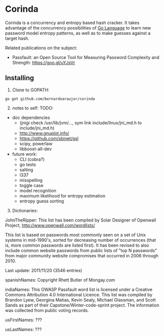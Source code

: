 # Corinda

Corinda is a concurrency and entropy based hash cracker.
It takes advantage of the concurrency possibilities of [Go Language](https://golang.org/) 
to learn new password model entropy patterns, as well as to make guesses against a target hash.

Related publications on the subject:

 - Passfault: an Open Source Tool for Measuring Password Complexity and Strength: https://goo.gl/uYJsVr
 
## Installing

1. Clone to GOPATH:
```
go get github.com/bernardoaraujor/corinda
```

2. notes to self:
TODO:
 - doc dependencies
    - (jnigi check /usr/lib/jvm/..., sym link include/linux/jni_md.h to include/jni_md.h)
    - http://www.gnuplot.info/
    - https://github.com/sbinet/gsl
    - scipy, powerlaw
    - libboost-all-dev
 - future work:
    - CLI (cobra?)
    - go tests
    - salting
    - l337
    - misspelling
    - toggle case
    - model recognition
    - maximum likelihood for entropy estimation
    - entropy guess sorting

3. Dictionaries:

JohnTheRipper:
This list has been compiled by Solar Designer of Openwall Project,
http://www.openwall.com/wordlists/

This list is based on passwords most commonly seen on a set of Unix
systems in mid-1990's, sorted for decreasing number of occurrences
(that is, more common passwords are listed first).  It has been
revised to also include common website passwords from public lists
of "top N passwords" from major community website compromises that
occurred in 2006 through 2010.

Last update: 2011/11/20 (3546 entries)

spanishNames:
Copyright Rhett Butler of Mongay.com

indiaNames:
This OWASP Passfault word list is licensed under a Creative Commons Attribution 4.0 International Licence.
This list was compiled by Brandon Lyew, Georgina Matias, Kevin Sealy, Michael Glassman, and Scott Sands as part of their Capstone/Winter-code-sprint project.
The information was collected from public voting records.

usFirstNames:
???

usLastNames:
???